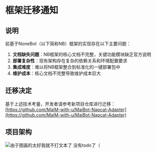 # 框架迁移通知

## 说明

前基于NoneBot（以下简称NB）框架的实现存在以下主要问题：

1. **文档缺失问题**：NB框架的核心文档不完整，关键功能模块缺乏官方说明
2. **部署复杂性**：现有架构存在复杂的依赖关系和环境配置要求
3. **集成难度**：难以将NB框架整合到标准化的一键部署包中
4. **维护成本**：核心文档不完整导致维护成本巨大

## 迁移决定

基于上述技术考量，开发者请参考新项目仓库进行迁移：
[https://github.com/MaiM-with-u/MaiBot-Napcat-Adapter](https://github.com/MaiM-with-u/MaiBot-Napcat-Adapter)

## 项目架构
<img src="./docs/img/readme.jpg" alt="由于图画的太好我就不打文本了" />
没有todo了（